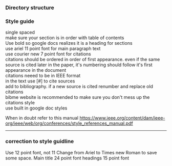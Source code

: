 ### Directory structure
### Style guide
single spaced  
make sure your section is in order with table of contents  
Use bold so google docs realizes it is a heading for sections  
use ariel 11 point font for main paragraph text  
use courier new 7 point font for citations  
citations should be ordered in order of first appearance. even if the same source is cited later in the paper, it's numbering should follow it's first appearance in the document  
citations neeed to be in IEEE format  
in the text use [#] to cite sources  
add to bibliography. if a new source is cited renumber and replace old citations  
bibme website is recommended to make sure you don't mess up the citations style  
use built in google doc styles  

When in doubt refer to this manual https://www.ieee.org/content/dam/ieee-org/ieee/web/org/conferences/style_references_manual.pdf  

----
### correction to style guidline
Use 12 point font, not 11
Change from Ariel to Times new Roman to save some space.
Main title 24 point font
headings 15 point font
